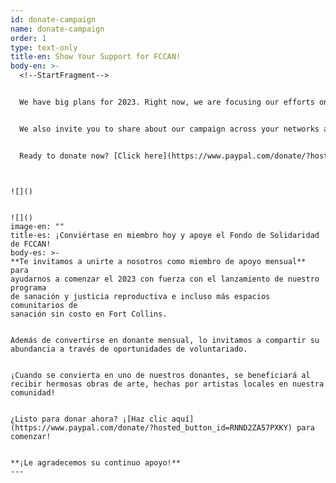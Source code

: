 ```yaml
---
id: donate-campaign
name: donate-campaign
order: 1
type: text-only
title-en: Show Your Support for FCCAN!
body-en: >-
  <!--StartFragment-->


  We have big plans for 2023. Right now, we are focusing our efforts on advancing outdoor equity for BIPOC youth, as well as continuing to spread sexual and reproductive health information and resources. We are so appreciative to you for supporting our work and our mission to advance economic, social, and environmental justice in Fort Collins, and we invite you to become a monthly donor. Even $5/month makes a huge impact, and we deeply appreciate all monthly donation amounts.


  We also invite you to share about our campaign across your networks and encourage people to join [our listserv](https://docs.google.com/forms/d/e/1FAIpQLScpVX0Q_E_aLfYB0SXqbOUanJaQJ1YB40kXBjLeLNbvz7P9hA/viewform), and follow us on [Facebook](https://www.facebook.com/FortCollinsCAN/) and [Instagram.](http://instagram.com/fccan/)


  Ready to donate now? [Click here](https://www.paypal.com/donate/?hosted_button_id=RNND2ZA57PXKY) to get started.


  ```


  ```


  ![]()


  ![]()
image-en: ""
title-es: ¡Conviértase en miembro hoy y apoye el Fondo de Solidaridad de FCCAN!
body-es: >-
  **Te invitamos a unirte a nosotros como miembro de apoyo mensual** para
  ayudarnos a comenzar el 2023 con fuerza con el lanzamiento de nuestro programa
  de sanación y justicia reproductiva e incluso más espacios comunitarios de
  sanación sin costo en Fort Collins. 


  Además de convertirse en donante mensual, lo invitamos a compartir su abundancia a través de oportunidades de voluntariado.


  ¡Cuando se convierta en uno de nuestros donantes, se beneficiará al recibir hermosas obras de arte, hechas por artistas locales en nuestra comunidad!


  ¿Listo para donar ahora? ¡[Haz clic aquí](https://www.paypal.com/donate/?hosted_button_id=RNND2ZA57PXKY) para comenzar!


  **¡Le agradecemos su continuo apoyo!**
---
```

